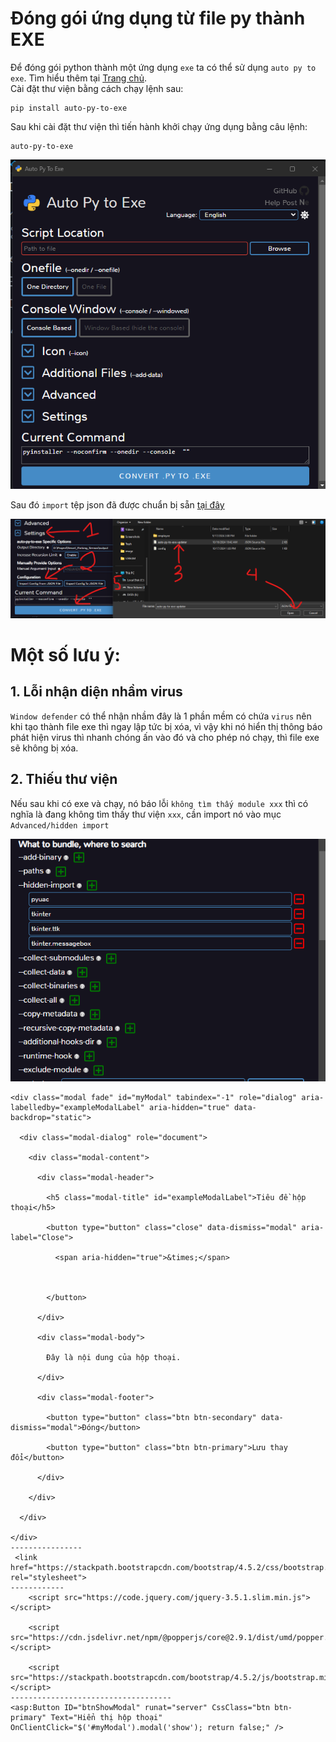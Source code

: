 # Đóng gói ứng dụng từ file py thành EXE

Để đóng gói python thành một ứng dụng `exe` ta có thể sử dụng `auto py to exe`. Tìm hiểu thêm tại [Trang chủ](https://github.com/brentvollebregt/auto-py-to-exe).  
Cài đặt thư viện bằng cách chạy lệnh sau:  
```
pip install auto-py-to-exe
```
Sau khi cài đặt thư viện thì tiến hành khởi chạy ứng dụng bằng câu lệnh:  
```
auto-py-to-exe
```

![Giao diện auto py to exe](assets/image/auto_py_to_exe.png)

Sau đó `import` tệp json đã được chuẩn bị sẵn [tại đây](data/auto-py-to-exe-updater.json)  

![Import tệp json vào phần mềm auto py to exe](assets/image/json_exe_use_auto_py_to_exe.png)

# Một số lưu ý:  

## 1. Lỗi nhận diện nhầm virus
`Window defender` có thể nhận nhầm đây là 1 phần mềm có chứa `virus` nên khi tạo thành file exe thì ngay lập tức bị xóa, vì vậy khi nó hiển thị thông báo phát hiện virus thì nhanh chóng ấn vào đó và cho phép nó chạy, thì file exe sẽ không bị xóa.  

## 2. Thiếu thư viện  
Nếu sau khi có exe và chạy, nó báo lỗi `không tìm thấy module xxx` thì có nghĩa là đang không tìm thấy thư viện `xxx`, cần import nó vào mục `Advanced/hidden import`  

![Thêm các thư viện bị thiếu](assets/image/hidden_import.png)

```
<div class="modal fade" id="myModal" tabindex="-1" role="dialog" aria-labelledby="exampleModalLabel" aria-hidden="true" data-backdrop="static">

  <div class="modal-dialog" role="document">

    <div class="modal-content">

      <div class="modal-header">

        <h5 class="modal-title" id="exampleModalLabel">Tiêu đề hộp thoại</h5>

        <button type="button" class="close" data-dismiss="modal" aria-label="Close">

          <span aria-hidden="true">&times;</span>



        </button>

      </div>

      <div class="modal-body">

        Đây là nội dung của hộp thoại.

      </div>

      <div class="modal-footer">

        <button type="button" class="btn btn-secondary" data-dismiss="modal">Đóng</button>

        <button type="button" class="btn btn-primary">Lưu thay đổi</button>

      </div>

    </div>

  </div>

</div>
----------------
 <link href="https://stackpath.bootstrapcdn.com/bootstrap/4.5.2/css/bootstrap.min.css" rel="stylesheet">
------------
    <script src="https://code.jquery.com/jquery-3.5.1.slim.min.js"></script>

    <script src="https://cdn.jsdelivr.net/npm/@popperjs/core@2.9.1/dist/umd/popper.min.js"></script>

    <script src="https://stackpath.bootstrapcdn.com/bootstrap/4.5.2/js/bootstrap.min.js"></script>
------------------------------------
<asp:Button ID="btnShowModal" runat="server" CssClass="btn btn-primary" Text="Hiển thị hộp thoại" OnClientClick="$('#myModal').modal('show'); return false;" />
```